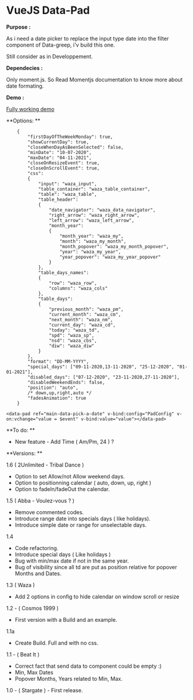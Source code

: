 # VueJS Data-Pad

**Purpose :**

As i need a date picker to replace the input type date into the filter component of Data-greep, i'v build this one.

Still consider as in Developpement.

**Dependecies :**

Only moment.js. So Read Momentjs documentation to know more about date formating.

**Demo :**

[Fully working demo](https://codepen.io/shaan1974/pen/LYZZjPw)

**Options: **

```
    {
        "firstDayOfTheWeekMonday": true,
        "showCurrentDay": true,
        "closeWhenDayAsBeenSelected": false,
        "minDate": "10-07-2020",
        "maxDate": "04-11-2021",
        "closeOnResizeEvent": true,
        "closeOnScrollEvent": true,
        "css":
        {
            "input": "waza_input",
            "table_container": "waza_table_container",
            "table": "waza_table",
            "table_header":
            {
                "date_navigator": "waza_data_navigator",
                "right_arrow": "waza_right_arrow",
                "left_arrow": "waza_left_arrow",
                "month_year":
                {
                    "month_year": "waza_my",
                    "month": "waza_my_month",
                    "month_popover": "waza_my_month_popover",
                    "year": "waza_my_year",
                    "year_popover": "waza_my_year_popover"
                }
            },
            "table_days_names":
            {
                "row": "waza_row",
                "columns": "waza_cols"
            },
            "table_days":
            {
                "previous_month": "waza_pm",
                "current_month": "waza_cm",
                "next_month": "waza_nm",
                "current_day": "waza_cd",
                "today": "waza_td",
                "spd": "waza_sp",
                "nsd": "waza_cbs",
                "diw": "waza_diw"
            }
        },
        "format": "DD-MM-YYYY",
        "special_days": ["09-11-2020,13-11-2020", "25-12-2020", "01-01-2021"],
        "disabled_days": ["07-12-2020", "23-11-2020,27-11-2020"],
        "disabledWeekendEnds": false,
        "position": "auto",
        /* down,up,right,auto */
        "fadesAnimation": true
    }
```

```
<data-pad ref="main-data-pick-a-date" v-bind:config="PadConfig" v-on:vchange="value = $event" v-bind:value="value"></data-pad>
```

**To do: **

- New feature - Add Time ( Am/Pm, 24 ) ?

**Versions: **

1.6 ( 2Unlimited - Tribal Dance )

- Option to set Allow/not Allow weekend days.
- Option to positionning calendar ( auto, down, up, right )
- Option to fadeIn/fadeOut the calendar.

1.5 ( Abba - Voulez-vous ? )

- Remove commented codes.
- Introduce range date into specials days ( like holidays).
- Introduce simple date or range for unselectable days.

1.4

- Code refactoring.
- Introduce special days ( Like holidays )
- Bug with min/max date if not in the same year.
- Bug of visibility since all td are put as position relative for popover Months and Dates.

1.3 ( Waza )

- Add 2 options in config to hide calendar on window scroll or resize


1.2 - ( Cosmos 1999 )

- First version with a Build and an example.

1.1a

- Create Build. Full and with no css.

1.1 - ( Beat It )

- Correct fact that send data to component could be empty :)
- Min, Max Dates
- Popover Months, Years related to Min, Max.

1.0 - ( Stargate ) - First release.